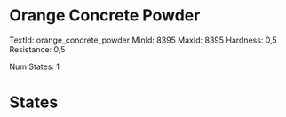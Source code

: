 # Orange Concrete Powder
TextId: orange_concrete_powder
MinId: 8395
MaxId: 8395
Hardness: 0,5
Resistance: 0,5

Num States: 1
# States
```

```